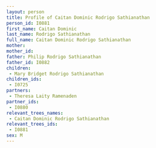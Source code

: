 ```yaml
---
layout: person
title: Profile of Caitan Dominic Rodrigo Sathianathan
person_id: I0881
first_name: Caitan Dominic
last_name: Rodrigo Sathianathan
full_name: Caitan Dominic Rodrigo Sathianathan
mother: 
mother_id: 
father: Philip Rodrigo Sathianathan
father_id: I0882
children:
 - Mary Bridget Rodrigo Sathianathan
children_ids:
 - I0725
partners:
 - Theresa Laity Ramenaden
partner_ids:
 - I0880
relevant_trees_names:
 - Caitan Dominic Rodrigo Sathianathan
relevant_trees_ids:
 - I0881
sex: M
---
```


